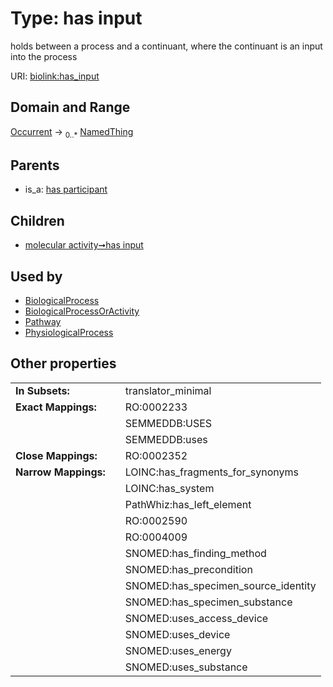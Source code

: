 
# Type: has input


holds between a process and a continuant, where the continuant is an input into the process

URI: [biolink:has_input](https://w3id.org/biolink/vocab/has_input)


## Domain and Range

[Occurrent](Occurrent.md) ->  <sub>0..*</sub> [NamedThing](NamedThing.md)

## Parents

 *  is_a: [has participant](has_participant.md)

## Children

 *  [molecular activity➞has input](molecular_activity_has_input.md)

## Used by

 * [BiologicalProcess](BiologicalProcess.md)
 * [BiologicalProcessOrActivity](BiologicalProcessOrActivity.md)
 * [Pathway](Pathway.md)
 * [PhysiologicalProcess](PhysiologicalProcess.md)

## Other properties

|  |  |  |
| --- | --- | --- |
| **In Subsets:** | | translator_minimal |
| **Exact Mappings:** | | RO:0002233 |
|  | | SEMMEDDB:USES |
|  | | SEMMEDDB:uses |
| **Close Mappings:** | | RO:0002352 |
| **Narrow Mappings:** | | LOINC:has_fragments_for_synonyms |
|  | | LOINC:has_system |
|  | | PathWhiz:has_left_element |
|  | | RO:0002590 |
|  | | RO:0004009 |
|  | | SNOMED:has_finding_method |
|  | | SNOMED:has_precondition |
|  | | SNOMED:has_specimen_source_identity |
|  | | SNOMED:has_specimen_substance |
|  | | SNOMED:uses_access_device |
|  | | SNOMED:uses_device |
|  | | SNOMED:uses_energy |
|  | | SNOMED:uses_substance |

